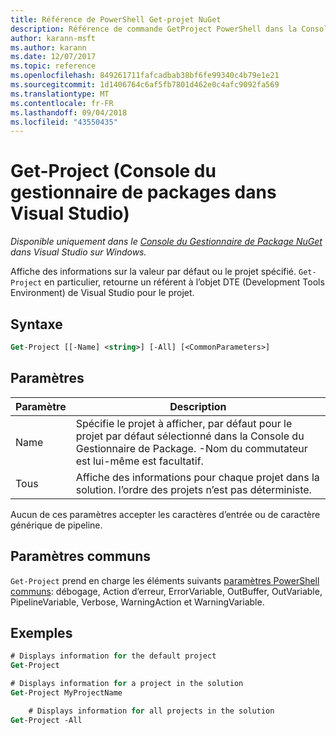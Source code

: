 ```yaml
---
title: Référence de PowerShell Get-projet NuGet
description: Référence de commande GetProject PowerShell dans la Console du Gestionnaire de Package NuGet dans Visual Studio.
author: karann-msft
ms.author: karann
ms.date: 12/07/2017
ms.topic: reference
ms.openlocfilehash: 849261711fafcadbab38bf6fe99340c4b79e1e21
ms.sourcegitcommit: 1d1406764c6af5fb7801d462e0c4afc9092fa569
ms.translationtype: MT
ms.contentlocale: fr-FR
ms.lasthandoff: 09/04/2018
ms.locfileid: "43550435"
---
```

# <a name="get-project-package-manager-console-in-visual-studio"></a>Get-Project (Console du gestionnaire de packages dans Visual Studio)

*Disponible uniquement dans le [Console du Gestionnaire de Package NuGet](package-manager-console.md) dans Visual Studio sur Windows.*

Affiche des informations sur la valeur par défaut ou le projet spécifié. `Get-Project` en particulier, retourne un référent à l’objet DTE (Development Tools Environment) de Visual Studio pour le projet.

## <a name="syntax"></a>Syntaxe

```ps
Get-Project [[-Name] <string>] [-All] [<CommonParameters>]
```

## <a name="parameters"></a>Paramètres

| Paramètre | Description |
| --- | --- |
| Name | Spécifie le projet à afficher, par défaut pour le projet par défaut sélectionné dans la Console du Gestionnaire de Package. -Nom du commutateur est lui-même est facultatif. |
| Tous | Affiche des informations pour chaque projet dans la solution. l’ordre des projets n’est pas déterministe. |

Aucun de ces paramètres accepter les caractères d’entrée ou de caractère générique de pipeline.

## <a name="common-parameters"></a>Paramètres communs

`Get-Project` prend en charge les éléments suivants [paramètres PowerShell communs](http://go.microsoft.com/fwlink/?LinkID=113216): débogage, Action d’erreur, ErrorVariable, OutBuffer, OutVariable, PipelineVariable, Verbose, WarningAction et WarningVariable.

## <a name="examples"></a>Exemples

```ps
# Displays information for the default project
Get-Project

# Displays information for a project in the solution
Get-Project MyProjectName

    # Displays information for all projects in the solution
Get-Project -All
```